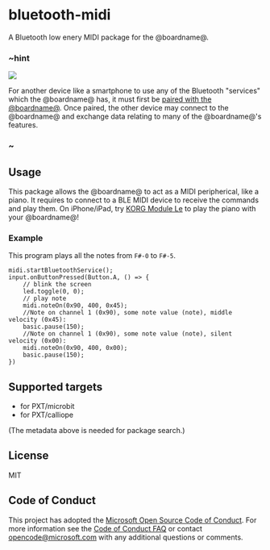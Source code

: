 # bluetooth-midi

A Bluetooth low enery MIDI package for the @boardname@.

### ~hint
![](/static/bluetooth/Bluetooth_SIG.png)

For another device like a smartphone to use any of the Bluetooth "services" which the @boardname@ has, it must first be [paired with the @boardname@](/reference/bluetooth/bluetooth-pairing). Once paired, the other device may connect to the @boardname@ and exchange data relating to many of the @boardname@'s features.

### ~

## Usage

This package allows the @boardname@ to act as a MIDI peripherical, like a piano. It requires to connect to a BLE MIDI device to receive the commands and play them. On iPhone/iPad, try [KORG Module Le](https://itunes.apple.com/us/app/korg-module-le/id1048875111) to play the piano with your @boardname@!

### Example

This program plays all the notes from ``F#-0`` to ``F#-5``.

```
midi.startBluetoothService();
input.onButtonPressed(Button.A, () => {
    // blink the screen
    led.toggle(0, 0);
    // play note
    midi.noteOn(0x90, 400, 0x45);
    //Note on channel 1 (0x90), some note value (note), middle velocity (0x45):
    basic.pause(150);
    //Note on channel 1 (0x90), some note value (note), silent velocity (0x00):
    midi.noteOn(0x90, 400, 0x00);
    basic.pause(150);
})
```

## Supported targets

* for PXT/microbit
* for PXT/calliope

(The metadata above is needed for package search.)

## License

MIT

## Code of Conduct

This project has adopted the [Microsoft Open Source Code of Conduct](https://opensource.microsoft.com/codeofconduct/). For more information see the [Code of Conduct FAQ](https://opensource.microsoft.com/codeofconduct/faq/) or contact [opencode@microsoft.com](mailto:opencode@microsoft.com) with any additional questions or comments.
